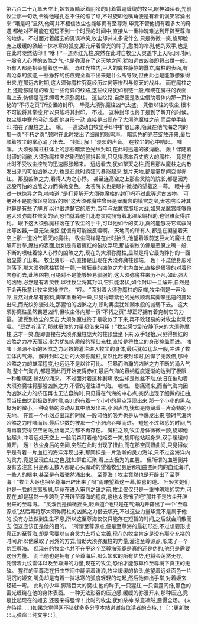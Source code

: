 第六百二十九章天空上,姬玄眼睛泛着阴冷的盯着雷霆缠绕的牧尘,眼神如读者,先前牧尘那一句话,令得他瞳孔忍不住的缩了缩,不过旋即他嘴角便是有着讥讽笑容涌出来:“哦是吗”显然,他可并不相信牧尘也能够拥有至尊海,毕竟不管他拥有着多大的奇遇,都绝对不可能在短短不到一个时辰的时间中,直接从一重神魄难达到开辟至尊海的地步。
不过面对着姬玄的讥讽冷笑,牧尘却并未多说什么,只是微微一笑,旋即脸庞上缓缓的掀起一抹冰寒的弧度,那充斥着雷光的眸子,愈发的冷冽,他的双手,也是在此时陡然结印！“咻！”一道赤红光柱,突然在此时自牧尘天灵盖卞上天际,同时间,一股令人心悸的凶煞之气,也是弥漫在了这天地之间,犹如远古凶兽即将出世一般。
所有人都是抬头望着这一幕。
赤红光柱内,巨大的魔柱静静的矗立,魔柱的表面,有着沧桑的痕迹,一些狰狞的伤痕完全看不出来是什么所导致,但由此也是能够想象得出来,在那远古时期,这大须弥魔柱究竟经历过何等惨烈与惊天的战斗。
而在魔柱之上,还能够隐隐的看见一些奇异的纹路,这些纹路犹如锁链一般,缠绕在魔柱的表面,看上去,仿佛是在束缚着大须弥魔柱。
这些纹路,自然便是牧尘借助着体内那一页神秘的“不朽之页”所设置的封印。
毕竟大须弥魔柱凶气太盛。
凭借以往的牧尘,根本不可能将其掌控,所以只能将其封印。
不过。
这种封印也终于是到了解开的时候。
牧尘眼中寒光闪动,旋即他身形一动,直接是出现在了大须弥魔柱之前,而后单手结印,拍在了魔柱之上。
嗡。
一道波动自牧尘手印中扩散出来,隐藏在他气海之内的那一页“不朽之页”,顿时在此时发出了细微的嗡鸣声。
暗紫色的光芒绽放开来,最后顺着牧尘的掌心涌了出去。
“封印,解！”淡淡的声音。
在牧尘的心中响起。
嗤嗤。
大须弥魔柱柱体上的那些暗紫色光纹封印,在此时迅速的被消融。
轰！伴随着封印的消融,大须弥魔柱突然剧烈的颤抖起来,只见得原本百丈庞大的魔柱。
竟是在此时不受牧尘控制的迅速膨胀起来。
远远看去,犹如擎天之柱,而且那从魔柱之内散发出来的可怕凶煞之力,也是在此时疯狂的暴涨起来,整片天地,都是霎那间变得赤红。
那股凶煞之力,看得人为之心悸。
甚至连高空之上那些灵院的院长,都是因为这股可怕的凶煞之力而微微变色。
太苍院长也是眼神微凝的望着这一幕。
眼中掠过一抹惊异之色,喃喃道:“是打算解开大须弥魔柱的封印吗不过此等远古凶物。
可绝对不是能够轻易驾驭的啊”这大须弥魔柱曾经是龙魔宫的镇宫之宝,太苍院长对其也算是有些了解,所以也很清楚它的威力,当年与龙魔宫那场大战,如果龙魔宫能够将这大须弥魔柱修复的话,恐怕就算他们北苍灵院拥有着北溟龙鲲相助,也很难获得胜利。
眼下这大须弥魔柱落在了牧尘的手中,可以他如今的实力,真的能够将它驾驭吗此等凶器,一旦无法操控,就很有可能被反噬啊。
天地间的所有人,都是在凝望着天空上那一道凶气滔天的魔柱。
牧尘同样是在此时抬头,他望着眼前这巨大的魔柱,在解开封芋,魔柱的表面,犹如是有着猩红的裂纹浮现,那些裂纹仿佛是恶魔之嘴一般,不断的喷吐着惊人心悸的凶煞之力,现在的大须弥魔柱,显然是将它最为狰狞的一面给显露了出来。
牧尘身形一动,直接是出现在大须弥魔柱顶端。
轰！不过他身形刚刚落下,那大须弥魔柱猛然一颤,一股狂暴的凶煞之力化为血光,直接是狠狠的对着他席卷而去,此等凶物,可绝对不是能够轻易驯服的,这大须弥魔柱来历不凡,如此强大的凶物,必然是有着灵性,以往牧尘将其封印,它只能潜伏,如今封印一旦解开,自然是不会再乐意让牧尘来操控它。
“哼。
”面对着大须弥魔柱的反噬,牧尘倒是一声冷哼,显然对此早有预料,脚掌重重的一跺,只见得暗紫色的光纹顺着其脚掌迅速的蔓延出来,而光纹弥漫过处,那猩怕的凶煞之力,顿时再度犹如潮水般的减弱下去。
这大须弥魔柱虽然霸道凶悍,但牧尘体内那一页“不朽之页”,却正好拥有着克制它的力量。
遭受到牧尘的反击,大须弥魔柱终于是收敛了下来,再不敢轻易的对牧尘发动反噬。
“既然听话了,那就把你的力量都借来用用！”牧尘感觉到安静下来的大须弥魔柱,这才一笑,旋即直接在大须弥魔柱庞大的柱顶盘坐下来,双手轻抬,只见得猩红的凶煞之力冲天而起,化为犹如实质般的猩红光柱,直接是将牧尘的身形掩盖而进。
嗤嗤！源源不断的凶煞之力尽数的灌注进入牧尘的身体,最后犹如猛龙一般,冲进了牧尘体内气海。
解开封印之后的大须弥魔柱,显然比起被封印时,凶悍了无数倍,那种凶煞之力的雄浑程度,也远远不是以往可比。
狂暴而浩瀚的凶煞之力不断的涌入气海,整个气海内,都是因此而开始变得赤红,最后气海的容纳程度逐渐的达到了极限,一种剧痛感,悄然的涌来。
不过面对着这种剧痛,牧尘却是纹丝不动,依旧在催动着大须弥魔柱将那股凶煞之力,不管的灌注进气海。
嗤嗤。
剧痛涌来,而当气海内因为凶煞之力的挤压再也无法容纳时,只见得在气海的中心点,突然出现了细微的扭曲,而当扭曲达到极致的时候,突兀的有着一个小小的黑点浮现出来,那一个小小的黑点,极为的微小,一种奇特的波动从其中散发出来,小汹点内,犹如是隐藏着一片奇特的小天地。
在那一个小汹点出现的时候,一股可怕的吸力也是从中爆发出来,顿时气海内凶煞之力呼啸而起,最后尽数的被那一个小汹点吞噬而进。
短短不过熟悉的时间,气海再度变得空空荡荡,丝毫灵力都不再存在。
魔柱之顶,牧尘身体微微一颤,旋即他抬起头,冲着远处天空上,一脸阴森盯着他的姬玄一笑,旋即他站起身来,双手缓缓的摊开。
轰！牧尘身后的空间,突然在此时出现了扭曲,而在那空间扭曲间,只见得似乎是有着一片血红的海洋浮现出来,那同样是一片浩瀚的灵力海洋,只不过这海洋内的灵力,竟是呈现血红之色,犹如鲜血汇聚,看上去极为的血腥。
但所谓的血腥倒并没有去注意,只是那无数人都是心头震动的望着牧尘身后那扭曲空间内的血红海洋,一些人的眼中,甚至是有着骇然涌出来。
至尊海！牧尘竟然也是开辟出了至尊海！“牧尘大哥也把至尊海开辟出来了吗”雨曦望着这一幕,惊喜的道。
叶轻灵她们也是一脸的匪夷所思,毕竟在进入审判之镜之前,牧尘仅仅只是一重神魄难的实力,可现在,却是猛然一步跨到了开辟至尊海的程度,这也太恐怖了吧“那并不是牧尘开辟出来的至尊海。
”灵溪倒是微微摇头,轻声道:“他只是在气海内开辟出了一个“至尊源点”,然后再将那大须弥魔柱的凶煞之力借去填充,不过这些力量毕竟不是属于他的,没有办法做到生生不息,所以这至尊海仅仅只能存在短暂的时间,之后就会消散而去,但这应该正是他的目的。
”所谓至尊源点,便是至尊海的最初形态,不过想要形成真正的至尊海,却是需要以自身灵力去将它完善,现在的牧尘肯定是没有那个充裕的时间,所以他采取了另外的方式,借助大须弥魔柱的力量,灌注至尊源点,形成了一个伪至尊海。
但现在的牧尘也并不在乎这个至尊海究竟是真的还是伪的,他只是需要这份力量。
而当他也是拥有了至尊海后,那么姬玄的所有优势,也将会荡然无存。
凭借着九纹雷体以及至尊海的力量,现在的牧尘,恐怕才能够算作至尊境下真正的无敌。
猩红的至尊海在扭曲空间中翻滚着涛浪,牧尘缓缓的抬头,他望着远处面色一片阴沉的姬玄,嘴角却是有着一抹冰寒的弧度轻轻的勾起,然后他伸出手掌,对着姬玄,轻轻一弯。
此时的少年,脚踏巨大的魔柱,他的眸子,一只猩红,一只雷霆闪烁,黑色的雷光缠绕在他的身体表面。
一种无法形容的压迫感,缓缓的弥漫开来,那种压迫,竟是比起现在的姬玄,还要来得强悍！此时的牧尘,犹如杀神,杀意凛然,震慑全场。
(未完待续……)如果您觉得网不错就多多分享本站谢谢各位读者的支持,！〖∷更新快∷无弹窗∷纯文字∷〗。
